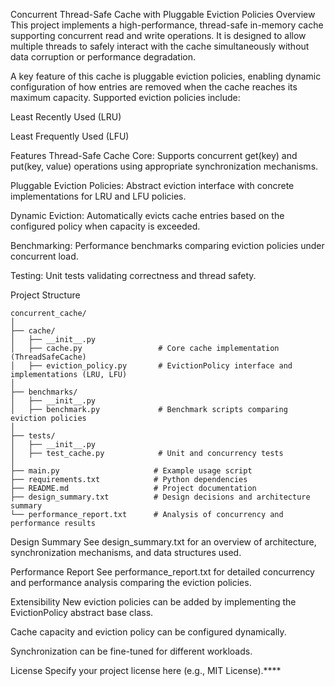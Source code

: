 Concurrent Thread-Safe Cache with Pluggable Eviction Policies
Overview
This project implements a high-performance, thread-safe in-memory cache supporting concurrent read and write operations. It is designed to allow multiple threads to safely interact with the cache simultaneously without data corruption or performance degradation.

A key feature of this cache is pluggable eviction policies, enabling dynamic configuration of how entries are removed when the cache reaches its maximum capacity. Supported eviction policies include:

Least Recently Used (LRU)

Least Frequently Used (LFU)

Features
Thread-Safe Cache Core: Supports concurrent get(key) and put(key, value) operations using appropriate synchronization mechanisms.

Pluggable Eviction Policies: Abstract eviction interface with concrete implementations for LRU and LFU policies.

Dynamic Eviction: Automatically evicts cache entries based on the configured policy when capacity is exceeded.

Benchmarking: Performance benchmarks comparing eviction policies under concurrent load.

Testing: Unit tests validating correctness and thread safety.

Project Structure
```
concurrent_cache/
│
├── cache/
│   ├── __init__.py
│   ├── cache.py                 # Core cache implementation (ThreadSafeCache)
│   ├── eviction_policy.py       # EvictionPolicy interface and implementations (LRU, LFU)
│
├── benchmarks/
│   ├── __init__.py
│   ├── benchmark.py             # Benchmark scripts comparing eviction policies
│
├── tests/
│   ├── __init__.py
│   ├── test_cache.py            # Unit and concurrency tests
│
├── main.py                     # Example usage script
├── requirements.txt            # Python dependencies
├── README.md                   # Project documentation
├── design_summary.txt          # Design decisions and architecture summary
└── performance_report.txt      # Analysis of concurrency and performance results
```
Design Summary
See design_summary.txt for an overview of architecture, synchronization mechanisms, and data structures used.

Performance Report
See performance_report.txt for detailed concurrency and performance analysis comparing the eviction policies.

Extensibility
New eviction policies can be added by implementing the EvictionPolicy abstract base class.

Cache capacity and eviction policy can be configured dynamically.

Synchronization can be fine-tuned for different workloads.

License
Specify your project license here (e.g., MIT License).****
